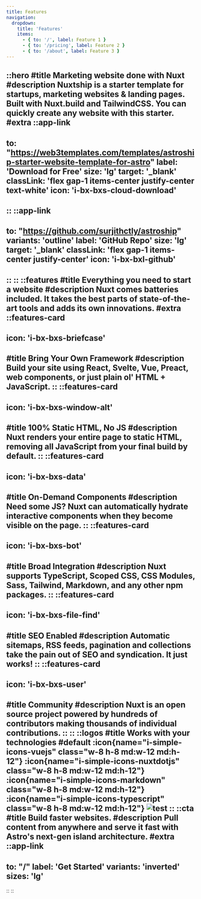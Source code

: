 ```yaml
---
title: Features
navigation:
  dropdown:
    title: 'Features'
    items:
      - { to: '/', label: Feature 1 }
      - { to: '/pricing', label: Feature 2 }
      - { to: '/about', label: Feature 3 }
---
```


::hero
#title
Marketing website done with Nuxt
#description
Nuxtship is a starter template for startups, marketing websites & landing pages.<br /> Built with Nuxt.build and TailwindCSS. You can quickly create any website with this starter.
#extra
  ::app-link
  ---
  to: "https://web3templates.com/templates/astroship-starter-website-template-for-astro"
  label: 'Download for Free'
  size: 'lg'
  target: '_blank'
  classLink: 'flex gap-1 items-center justify-center text-white'
  icon: 'i-bx-bxs-cloud-download'
  ---
  ::
  ::app-link
  ---
  to: "https://github.com/surjithctly/astroship"
  variants: 'outline'
  label: 'GitHub Repo'
  size: 'lg'
  target: '_blank'
  classLink: 'flex gap-1 items-center justify-center'
  icon: 'i-bx-bxl-github'
  ---
  ::
::
::features
#title
Everything you need to start a website
#description
Nuxt comes batteries included. It takes the best parts of state-of-the-art tools and adds its own innovations.
#extra
  ::features-card
  ---
  icon: 'i-bx-bxs-briefcase'
  ---
  #title
  Bring Your Own Framework
  #description
  Build your site using React, Svelte, Vue, Preact, web components, or just plain ol' HTML + JavaScript.
  ::
  ::features-card
  ---
  icon: 'i-bx-bxs-window-alt'
  ---
  #title
  100% Static HTML, No JS
  #description
  Nuxt renders your entire page to static HTML, removing all JavaScript from your final build by default.
  ::
  ::features-card
  ---
  icon: 'i-bx-bxs-data'
  ---
  #title
  On-Demand Components
  #description
  Need some JS? Nuxt can automatically hydrate interactive components when they become visible on the page.
  ::
  ::features-card
  ---
  icon: 'i-bx-bxs-bot'
  ---
  #title
  Broad Integration
  #description
  Nuxt supports TypeScript, Scoped CSS, CSS Modules, Sass, Tailwind, Markdown, and any other npm packages.
  ::
  ::features-card
  ---
  icon: 'i-bx-bxs-file-find'
  ---
  #title
  SEO Enabled
  #description
  Automatic sitemaps, RSS feeds, pagination and collections take the pain out of SEO and syndication. It just works!
  ::
  ::features-card
  ---
  icon: 'i-bx-bxs-user'
  ---
  #title
  Community
  #description
  Nuxt is an open source project powered by hundreds of contributors making thousands of individual contributions.
  ::
::
::logos
#title
Works with your technologies
#default
:icon{name="i-simple-icons-vuejs" class="w-8 h-8 md:w-12 md:h-12"}
:icon{name="i-simple-icons-nuxtdotjs" class="w-8 h-8 md:w-12 md:h-12"}
:icon{name="i-simple-icons-markdown" class="w-8 h-8 md:w-12 md:h-12"}
:icon{name="i-simple-icons-typescript" class="w-8 h-8 md:w-12 md:h-12"}
![test](/assets/hero.png)
::
::cta
#title
Build faster websites.
#description
Pull content from anywhere and serve it fast with Astro's next-gen island architecture.
#extra
  ::app-link
  ---
  to: "/"
  label: 'Get Started'
  variants: 'inverted'
  sizes: 'lg'
  ---
  ::
::

